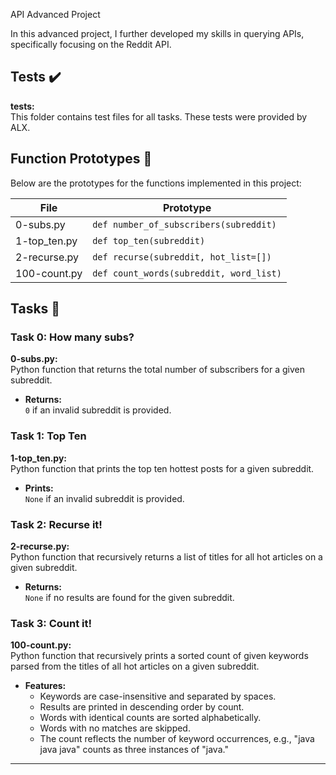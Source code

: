 
API Advanced Project

In this advanced project, I further developed my skills in querying APIs, specifically focusing on the Reddit API.

## Tests ✔️

**tests:**  
This folder contains test files for all tasks. These tests were provided by ALX.

## Function Prototypes 💾

Below are the prototypes for the functions implemented in this project:

| File           | Prototype                                           |
|----------------|-----------------------------------------------------|
| 0-subs.py      | `def number_of_subscribers(subreddit)`              |
| 1-top_ten.py   | `def top_ten(subreddit)`                            |
| 2-recurse.py   | `def recurse(subreddit, hot_list=[])`               |
| 100-count.py   | `def count_words(subreddit, word_list)`             |

## Tasks 📃

### Task 0: How many subs?

**0-subs.py:**  
Python function that returns the total number of subscribers for a given subreddit.

- **Returns:**  
  `0` if an invalid subreddit is provided.

### Task 1: Top Ten

**1-top_ten.py:**  
Python function that prints the top ten hottest posts for a given subreddit.

- **Prints:**  
  `None` if an invalid subreddit is provided.

### Task 2: Recurse it!

**2-recurse.py:**  
Python function that recursively returns a list of titles for all hot articles on a given subreddit.

- **Returns:**  
  `None` if no results are found for the given subreddit.

### Task 3: Count it!

**100-count.py:**  
Python function that recursively prints a sorted count of given keywords parsed from the titles of all hot articles on a given subreddit.

- **Features:**  
  - Keywords are case-insensitive and separated by spaces.
  - Results are printed in descending order by count.
  - Words with identical counts are sorted alphabetically.
  - Words with no matches are skipped.
  - The count reflects the number of keyword occurrences, e.g., "java java java" counts as three instances of "java."

---
